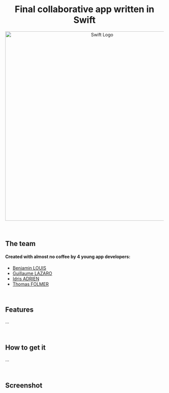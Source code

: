 <h1 align="center"> Final collaborative app written in Swift </h1>

<p align="center">
  <img src="https://developer.apple.com/swift/images/swift-og.png" alt="Swift Logo" width="600px" >
</p>
 <br>

<h2>The team</h2>
<h4>Created with almost no coffee by 4 young app developers:  </h4>
<ul>
  <li><a href="https://github.com/Saryx11"> Benjamin LOUIS </a></li> 
  <li><a href="https://github.com/DeltaHammerFest"> Guillaume LAZARO </a></li> 
  <li><a href="https://github.com/IdrisAd "> Idris ADRIEN </a></li> 
  <li><a href="https://github.com/Ailelame"> Thomas FOLMER  </a> </li> 
</ul>
<br>
<h2> Features </h2>

<p>...</p>
<br>
<h2>How to get it</h2>
<p>...</p>
<br>
<h2>Screenshot</h2>

